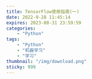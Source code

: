 ```yaml
---
title: TensorFlow使用指南(一)
date: 2022-9-28 11:45:14
expires: 2023-08-31 23:59:59
categories:
    - "Python"
tags: 
    - "Python"
    - "机器学习"
    - "学习"
thumbnail: "/img/download.png"
sticky: 999
---
```


